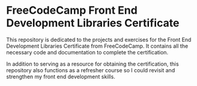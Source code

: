 # FreeCodeCamp Front End Development Libraries Certificate

This repository is dedicated to the projects and exercises for the Front End Development Libraries Certificate from FreeCodeCamp. It contains all the necessary code and documentation to complete the certification.

In addition to serving as a resource for obtaining the certification, this repository also functions as a refresher course so I could revisit and strengthen my front end development skills.
